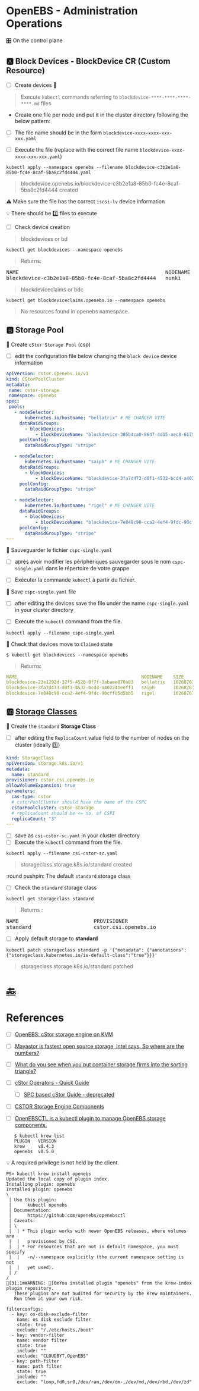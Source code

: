 # OpenEBS - Administration Operations

:control_knobs: On the control plane

## :a: Block Devices - BlockDevice CR (Custom Resource)

- [ ] Create devices :roll_of_paper:

> Execute `kubectl` commands referring to `blockdevice-****-****-****-****.md` files

* Create one file per node and put it in the cluster directory following the below pattern:

- [ ] The file name should be in the form `blockdevice-xxxx-xxxx-xxx-xxx.yaml`

- [ ] Execute the file (replace with the correct file name `blockdevice-xxxx-xxxx-xxx-xxx.yaml`)

```
kubectl apply --namespace openebs --filename blockdevice-c3b2e1a8-85b0-fc4e-8caf-5ba8c2fd4444.yaml
```
> blockdevice.openebs.io/blockdevice-c3b2e1a8-85b0-fc4e-8caf-5ba8c2fd4444 created

:warning: Make sure the file has the correct `iscsi-lv` device information

:bulb: There should be :three: files to execute

- [ ] Check device creation

> blockdevices or bd

```
kubectl get blockdevices --namespace openebs   
```
> Returns: 
<pre>
NAME                                               NODENAME   SIZE          CLAIMSTATE   STATUS   AGE
blockdevice-c3b2e1a8-85b0-fc4e-8caf-5ba8c2fd4444   nunki      42949672960   Unclaimed    Active   11s
</pre>

> blockdeviceclaims or bdc

```
kubectl get blockdeviceclaims.openebs.io --namespace openebs
```
> No resources found in openebs namespace.

## :b: Storage Pool

:round_pushpin: Create `cStor Storage Pool` (csp)

- [ ] edit the configuration file below changing the `block device` device information

```yaml
apiVersion: cstor.openebs.io/v1
kind: CStorPoolCluster
metadata:
 name: cstor-storage
 namespace: openebs
spec:
 pools:
   - nodeSelector:
       kubernetes.io/hostname: "bellatrix" # ME CHANGER VITE
     dataRaidGroups:
       - blockDevices:
           - blockDeviceName: "blockdevice-385b4ca0-8647-4d15-aec8-6175e9a23cf7" # ME CHANGER VITE
     poolConfig:
       dataRaidGroupType: "stripe"

   - nodeSelector:
       kubernetes.io/hostname: "saiph" # ME CHANGER VITE
     dataRaidGroups:
       - blockDevices:
           - blockDeviceName: "blockdevice-3fa7d473-d0f1-4532-bcd4-a402241eeff1" # ME CHANGER VITE
     poolConfig:
       dataRaidGroupType: "stripe"

   - nodeSelector:
       kubernetes.io/hostname: "rigel" # ME CHANGER VITE
     dataRaidGroups:
       - blockDevices:
           - blockDeviceName: "blockdevice-7e848c90-cca2-4ef4-9fdc-90cff05d5bb5" # ME CHANGER VITE
     poolConfig:
       dataRaidGroupType: "stripe"
---
```

:round_pushpin: Sauveguarder le fichier `cspc-single.yaml`

- [ ] après avoir modifier les périphériques sauvegarder sous le nom `cspc-single.yaml` dans le répertoire de votre grappe

- [ ] Exécuter la commande `kubectl` à partir du fichier.

:round_pushpin: Save `cspc-single.yaml` file

- [ ] after editing the devices save the file under the name `cspc-single.yaml` in your cluster directory

- [ ] Execute the `kubectl` command from the file.

```
kubectl apply --filename cspc-single.yaml
```

:round_pushpin: Check that devices move to `Claimed` state

```
$ kubectl get blockdevices --namespace openebs
```
> Returns:
```yaml
NAME                                               NODENAME    SIZE        CLAIMSTATE   STATUS   AGE
blockdevice-23e1292d-32f5-4528-8f7f-3abaee070a03   bellatrix   102687672   Claimed      Active   16m
blockdevice-3fa7d473-d0f1-4532-bcd4-a402241eeff1   saiph       102687672   Claimed      Active   16m
blockdevice-7e848c90-cca2-4ef4-9fdc-90cff05d5bb5   rigel       102687672   Claimed      Active   16m
```

## :ab: [Storage Classes](https://kubernetes.io/docs/concepts/storage/storage-classes/)

:round_pushpin: Create the `standard` **Storage Class**

- [ ] after editing the `ReplicaCount` value field to the number of nodes on the cluster (ideally :three:)

```yaml
kind: StorageClass
apiVersion: storage.k8s.io/v1
metadata:
  name: standard
provisioner: cstor.csi.openebs.io
allowVolumeExpansion: true
parameters:
  cas-type: cstor
  # cstorPoolCluster should have the name of the CSPC
  cstorPoolCluster: cstor-storage
  # replicaCount should be <= no. of CSPI
  replicaCount: "3"
---
```

- [ ] save as `csi-cstor-sc.yaml` in your cluster directory
- [ ] Execute the `kubectl` command from the file.

```
kubectl apply --filename csi-cstor-sc.yaml
```
> storageclass.storage.k8s.io/standard created

:round pushpin: The default `standard` storage class

- [ ] Check the `standard` storage class

```
kubectl get storageclass standard
```
> Returns :
<pre>
NAME                        PROVISIONER                                                RECLAIMPOLICY   VOLUMEBINDINGMODE      ALLOWVOLUMEEXPANSION   AGE
standard                    cstor.csi.openebs.io                                       Delete          Immediate              true                   4s
</pre>

- [ ] Apply default storage to **standard**

```
kubectl patch storageclass standard -p '{"metadata": {"annotations":{"storageclass.kubernetes.io/is-default-class":"true"}}}'
```
> storageclass.storage.k8s.io/standard patched


# [:back:](../../#floppy_disk-storage)

# References

- [ ] [OpenEBS: cStor storage engine on KVM](https://technology.amis.nl/platform/openebs-cstor-storage-engine-on-kvm)
- [ ] [Mayastor is fastest open source storage, Intel says. So where are the numbers?](https://blocksandfiles.com/2021/03/08/intel-says-mayastor-is-fastest-open-source-storage)
- [ ] [What do you see when you put container storage firms into the sorting triangle?](https://blocksandfiles.com/2021/03/05/data-storage-news-digest-container-storage/)

- [ ] [cStor Operators - Quick Guide](https://github.com/openebs/cstor-operators/blob/develop/docs/quick.md)
    - [ ] [SPC based cStor Guide - deprecated](https://openebs.io/docs/deprecated/spc-based-cstor)

- [ ] [CSTOR Storage Engine Components](https://github.com/openebs/openebsctl/tree/develop/docs/cstor)
- [ ] [OpenEBSCTL is a kubectl plugin to manage OpenEBS storage components.](https://github.com/openebs/openebsctl)
```
   $ kubectl krew list
   PLUGIN   VERSION
   krew     v0.4.3
   openebs  v0.5.0
```

:bulb: A required privilege is not held by the client.

```
PS> kubectl krew install openebs
Updated the local copy of plugin index.
Installing plugin: openebs
Installed plugin: openebs
\
 | Use this plugin:
 |      kubectl openebs
 | Documentation:
 |      https://github.com/openebs/openebsctl
 | Caveats:
 | \
 |  | * This plugin works with newer OpenEBS releases, where volumes are
 |  |   provisioned by CSI.
 |  | * For resources that are not in default namespace, you must specify
 |  |   -n/--namespace explicitly (the current namespace setting is not
 |  |   yet used).
 | /
/
[31;1mWARNING: [0mYou installed plugin "openebs" from the krew-index plugin repository.
   These plugins are not audited for security by the Krew maintainers.
   Run them at your own risk.
```

```
filterconfigs:
  - key: os-disk-exclude-filter
    name: os disk exclude filter
    state: true
    exclude: "/,/etc/hosts,/boot"
  - key: vendor-filter
    name: vendor filter
    state: true
    include: ""
    exclude: "CLOUDBYT,OpenEBS"
  - key: path-filter
    name: path filter
    state: true
    include: ""
    exclude: "loop,fd0,sr0,/dev/ram,/dev/dm-,/dev/md,/dev/rbd,/dev/zd"
```

